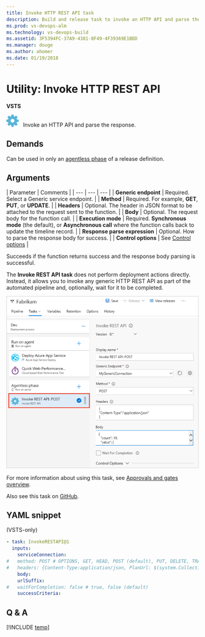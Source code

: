 ```yaml
---
title: Invoke HTTP REST API task 
description: Build and release task to invoke an HTTP API and parse the response in VSTS and TFS
ms.prod: vs-devops-alm
ms.technology: vs-devops-build
ms.assetid: 3F5394FC-37A9-4381-8F49-4F39369E1BDD
ms.manager: douge
ms.author: ahomer
ms.date: 01/19/2018
---
```

[//]: # (monikerRange: 'vsts')

# Utility: Invoke HTTP REST API

**VSTS**

![icon](_img/http-rest-api.png) &nbsp; Invoke an HTTP API and parse the response.

## Demands

Can be used in only an [agentless phase](../../concepts/process/phases.md#agentless-phase) of a release definition.

## Arguments

| Parameter | Comments |
| --- | --- | --- |
| **Generic endpoint** | Required. Select a Generic service endpoint. |
| **Method** | Required. For example, **GET**, **PUT**, or **UPDATE**. |
| **Headers** | Optional. The header in JSON format to be attached to the request sent to the function. |
| **Body** | Optional. The request body for the function call. |
| **Execution mode** | Required. **Synchronous mode** (the default), or **Asynchronous call** where the function calls back to update the timeline record. |
| **Response parse expression** | Optional. How to parse the response body for success. |
| **Control options** | See [Control options](../../concepts/process/tasks.md#controloptions) |

Succeeds if the function returns success and the response body parsing is successful.

The **Invoke REST API task** does not perform deployment actions directly.
Instead, it allows you to invoke any generic HTTP REST API as part of the automated
pipeline and, optionally, wait for it to be completed. 

![Configuring an Invoke REST API task](_img/invoke-rest-api-task.png)

For more information about using this task, see [Approvals and gates overview](../../concepts/definitions/release/approvals/index.md).

Also see this task on [GitHub](https://github.com/Microsoft/vsts-tasks/tree/master/Tasks/InvokeRestApi).

[//]: # (::: moniker range="vsts")

## YAML snippet

(VSTS-only)

```YAML
- task: InvokeRESTAPI@1
  inputs:
    serviceConnection:
#   method: POST # OPTIONS, GET, HEAD, POST (default), PUT, DELETE, TRACE, PATCH
#   headers: {Content-Type:application/json, PlanUrl: $(system.CollectionUri), ProjectId: $(system.TeamProjectId), HubName: $(system.HostType), PlanId: $(system.PlanId), JobId: $(system.JobId), TimelineId: $(system.TimelineId), TaskInstanceId: $(system.TaskInstanceId), AuthToken: $(system.AccessToken)}
    body:
    urlSuffix:
#   waitForCompletion: false # true, false (default)
    successCriteria:
```

[//]: # (::: moniker-end)

## Q & A

<!-- BEGINSECTION class="md-qanda" -->

[!INCLUDE [temp](../../_shared/qa-versions.md)]

<!-- ENDSECTION -->

